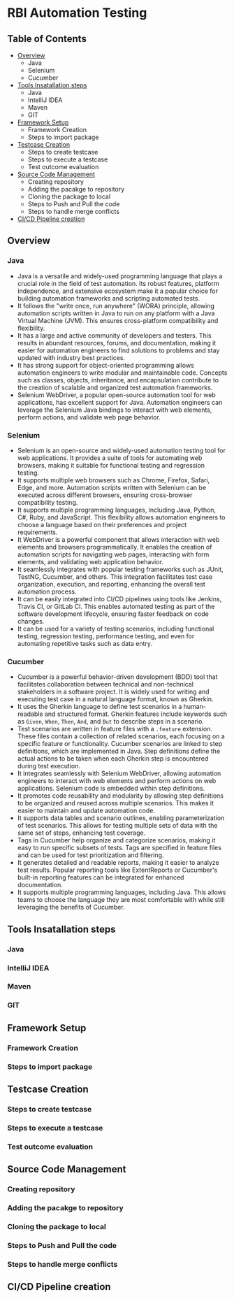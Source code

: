 # RBI Automation Testing

## Table of Contents

* [Overview](#overview)
    - Java
    - Selenium
    - Cucumber
* [Tools Insatallation steps](#tools-installation-steps)
    - Java
    - IntelliJ IDEA
    - Maven
    - GIT
* [Framework Setup](#framework-setup)
    - Framework Creation
    - Steps to import package
* [Testcase Creation](#testcase-creation)
    - Steps to create testcase
    - Steps to execute a testcase
    - Test outcome evaluation
* [Source Code Management](#source-code-management)
    - Creating repository
    - Adding the pacakge to repository
    - Cloning the package to local
    - Steps to Push and Pull the code
    - Steps to handle merge conflicts
* [CI/CD Pipeline creation](#cicd-pipeline-creation)

## Overview
### Java
  - Java is a versatile and widely-used programming language that plays a crucial role in the field of test automation. Its robust features, platform independence, and extensive ecosystem make it a popular choice for building automation frameworks and scripting automated tests.
  - It follows the "write once, run anywhere" (WORA) principle, allowing automation scripts written in Java to run on any platform with a Java Virtual Machine (JVM). This ensures cross-platform compatibility and flexibility.
  - It has a large and active community of developers and testers. This results in abundant resources, forums, and documentation, making it easier for automation engineers to find solutions to problems and stay updated with industry best practices.
  - It has strong support for object-oriented programming allows automation engineers to write modular and maintainable code. Concepts such as classes, objects, inheritance, and encapsulation contribute to the creation of scalable and organized test automation frameworks.
  - Selenium WebDriver, a popular open-source automation tool for web applications, has excellent support for Java. Automation engineers can leverage the Selenium Java bindings to interact with web elements, perform actions, and validate web page behavior.
    
### Selenium
  - Selenium is an open-source and widely-used automation testing tool for web applications. It provides a suite of tools for automating web browsers, making it suitable for functional testing and regression testing.
  - It supports multiple web browsers such as Chrome, Firefox, Safari, Edge, and more. Automation scripts written with Selenium can be executed across different browsers, ensuring cross-browser compatibility testing.
  - It supports multiple programming languages, including Java, Python, C#, Ruby, and JavaScript. This flexibility allows automation engineers to choose a language based on their preferences and project requirements.
  - It WebDriver is a powerful component that allows interaction with web elements and browsers programmatically. It enables the creation of automation scripts for navigating web pages, interacting with form elements, and validating web application behavior.
  - It seamlessly integrates with popular testing frameworks such as JUnit, TestNG, Cucumber, and others. This integration facilitates test case organization, execution, and reporting, enhancing the overall test automation process.
  - It can be easily integrated into CI/CD pipelines using tools like Jenkins, Travis CI, or GitLab CI. This enables automated testing as part of the software development lifecycle, ensuring faster feedback on code changes.
  - It can be used for a variety of testing scenarios, including functional testing, regression testing, performance testing, and even for automating repetitive tasks such as data entry.
    
### Cucumber
  - Cucumber is a powerful behavior-driven development (BDD) tool that facilitates collaboration between technical and non-technical stakeholders in a software project. It is widely used for writing and executing test case in a natural language format, known as Gherkin.
  - It uses the Gherkin language to define test scenarios in a human-readable and structured format. Gherkin features include keywords such as `Given`, `When`, `Then`, `And`, and `But` to describe steps in a scenario.
  - Test scenarios are written in feature files with a `.feature` extension. These files contain a collection of related scenarios, each focusing on a specific feature or functionality. Cucumber scenarios are linked to step definitions, which are implemented in Java. Step definitions define the actual actions to be taken when each Gherkin step is encountered during test execution.
  - It integrates seamlessly with Selenium WebDriver, allowing automation engineers to interact with web elements and perform actions on web applications. Selenium code is embedded within step definitions.
  - It promotes code reusability and modularity by allowing step definitions to be organized and reused across multiple scenarios. This makes it easier to maintain and update automation code.
  - It supports data tables and scenario outlines, enabling parameterization of test scenarios. This allows for testing multiple sets of data with the same set of steps, enhancing test coverage.
  - Tags in Cucumber help organize and categorize scenarios, making it easy to run specific subsets of tests. Tags are specified in feature files and can be used for test prioritization and filtering.
  - It generates detailed and readable reports, making it easier to analyze test results. Popular reporting tools like ExtentReports or Cucumber's built-in reporting features can be integrated for enhanced documentation.
  - It supports multiple programming languages, including Java. This allows teams to choose the language they are most comfortable with while still leveraging the benefits of Cucumber.

## Tools Insatallation steps
### Java
### IntelliJ IDEA
### Maven
### GIT

## Framework Setup
### Framework Creation
### Steps to import package

## Testcase Creation
### Steps to create testcase
### Steps to execute a testcase
### Test outcome evaluation

## Source Code Management
### Creating repository
### Adding the pacakge to repository
### Cloning the package to local
### Steps to Push and Pull the code
### Steps to handle merge conflicts

## CI/CD Pipeline creation
